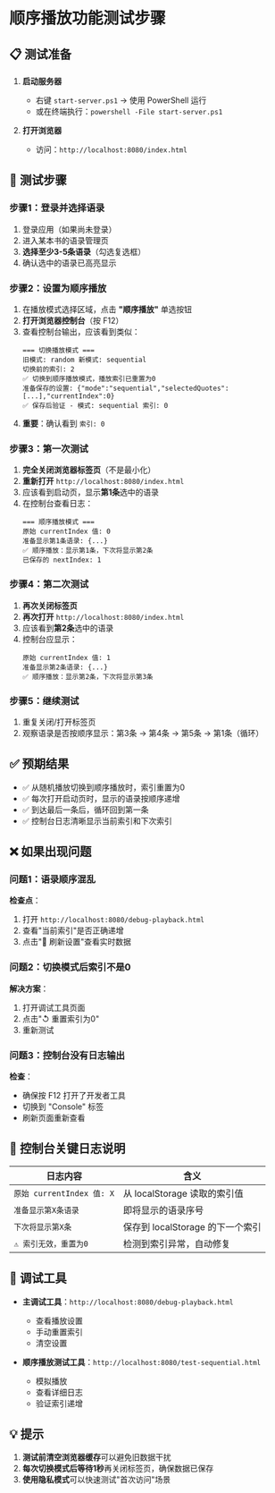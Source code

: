 # 顺序播放功能测试步骤

## 📋 测试准备

1. **启动服务器**
   - 右键 `start-server.ps1` → 使用 PowerShell 运行
   - 或在终端执行：`powershell -File start-server.ps1`

2. **打开浏览器**
   - 访问：`http://localhost:8080/index.html`

## 🧪 测试步骤

### 步骤1：登录并选择语录

1. 登录应用（如果尚未登录）
2. 进入某本书的语录管理页
3. **选择至少3-5条语录**（勾选复选框）
4. 确认选中的语录已高亮显示

### 步骤2：设置为顺序播放

1. 在播放模式选择区域，点击 **"顺序播放"** 单选按钮
2. **打开浏览器控制台**（按 F12）
3. 查看控制台输出，应该看到类似：
   ```
   === 切换播放模式 ===
   旧模式: random 新模式: sequential
   切换前的索引: 2
   ✅ 切换到顺序播放模式，播放索引已重置为0
   准备保存的设置: {"mode":"sequential","selectedQuotes":[...],"currentIndex":0}
   ✅ 保存后验证 - 模式: sequential 索引: 0
   ```
4. **重要**：确认看到 `索引: 0`

### 步骤3：第一次测试

1. **完全关闭浏览器标签页**（不是最小化）
2. **重新打开** `http://localhost:8080/index.html`
3. 应该看到启动页，显示**第1条**选中的语录
4. 在控制台查看日志：
   ```
   === 顺序播放模式 ===
   原始 currentIndex 值: 0
   准备显示第1条语录: {...}
   ✅ 顺序播放：显示第1条，下次将显示第2条
   已保存的 nextIndex: 1
   ```

### 步骤4：第二次测试

1. **再次关闭标签页**
2. **再次打开** `http://localhost:8080/index.html`
3. 应该看到**第2条**选中的语录
4. 控制台应显示：
   ```
   原始 currentIndex 值: 1
   准备显示第2条语录: {...}
   ✅ 顺序播放：显示第2条，下次将显示第3条
   ```

### 步骤5：继续测试

1. 重复关闭/打开标签页
2. 观察语录是否按顺序显示：第3条 → 第4条 → 第5条 → 第1条（循环）

## ✅ 预期结果

- ✅ 从随机播放切换到顺序播放时，索引重置为0
- ✅ 每次打开启动页时，显示的语录按顺序递增
- ✅ 到达最后一条后，循环回到第一条
- ✅ 控制台日志清晰显示当前索引和下次索引

## ❌ 如果出现问题

### 问题1：语录顺序混乱

**检查点**：
1. 打开 `http://localhost:8080/debug-playback.html`
2. 查看"当前索引"是否正确递增
3. 点击"🔄 刷新设置"查看实时数据

### 问题2：切换模式后索引不是0

**解决方案**：
1. 打开调试工具页面
2. 点击"↺ 重置索引为0"
3. 重新测试

### 问题3：控制台没有日志输出

**检查**：
- 确保按 F12 打开了开发者工具
- 切换到 "Console" 标签
- 刷新页面重新查看

## 📝 控制台关键日志说明

| 日志内容 | 含义 |
|---------|------|
| `原始 currentIndex 值: X` | 从 localStorage 读取的索引值 |
| `准备显示第X条语录` | 即将显示的语录序号 |
| `下次将显示第X条` | 保存到 localStorage 的下一个索引 |
| `⚠️ 索引无效，重置为0` | 检测到索引异常，自动修复 |

## 🔧 调试工具

- **主调试工具**：`http://localhost:8080/debug-playback.html`
  - 查看播放设置
  - 手动重置索引
  - 清空设置

- **顺序播放测试工具**：`http://localhost:8080/test-sequential.html`
  - 模拟播放
  - 查看详细日志
  - 验证索引递增

## 💡 提示

1. **测试前清空浏览器缓存**可以避免旧数据干扰
2. **每次切换模式后等待1秒**再关闭标签页，确保数据已保存
3. **使用隐私模式**可以快速测试"首次访问"场景
